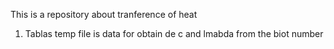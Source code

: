 This is a repository about tranference of heat 

1. Tablas temp file is data for obtain de c and lmabda from the biot number
